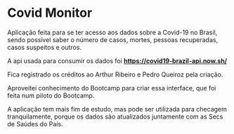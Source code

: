# Covid Monitor

Aplicação feita para se ter acesso aos dados sobre a Covid-19 no Brasil, sendo possível saber o número de casos, mortes, pessoas recuperadas, casos suspeitos e outros.

A api usada para consumir os dados foi **https://covid19-brazil-api.now.sh/**

Fica registrado os créditos ao Arthur Ribeiro e Pedro Queiroz pela criação.

Aproveitei conhecimento do Bootcamp para criar essa interface, que foi feita num piloto do Bootcamp.

A aplicação tem mais fim de estudo, mas pode ser utilizada para checagem tranquilamente, porque os dados são atualizados juntamente com as Secs de Saúdes do País.
